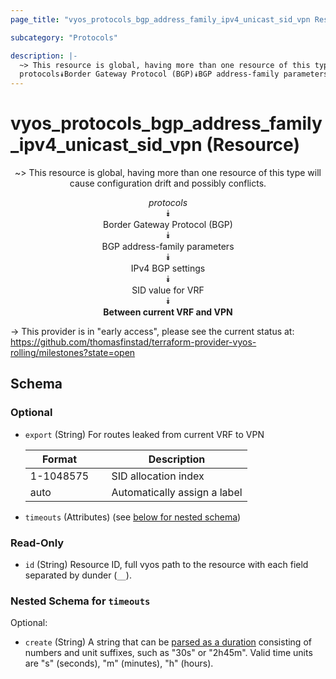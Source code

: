 ```yaml
---
page_title: "vyos_protocols_bgp_address_family_ipv4_unicast_sid_vpn Resource - vyos"

subcategory: "Protocols"

description: |- 
  ~> This resource is global, having more than one resource of this type will cause configuration drift and possibly conflicts.
  protocols⯯Border Gateway Protocol (BGP)⯯BGP address-family parameters⯯IPv4 BGP settings⯯SID value for VRF⯯Between current VRF and VPN
---
```


# vyos_protocols_bgp_address_family_ipv4_unicast_sid_vpn (Resource)
<center>

~> This resource is global, having more than one resource of this type will cause configuration drift and possibly conflicts.

*protocols*  
⯯  
Border Gateway Protocol (BGP)  
⯯  
BGP address-family parameters  
⯯  
IPv4 BGP settings  
⯯  
SID value for VRF  
⯯  
**Between current VRF and VPN**


</center>

-> This provider is in "early access", please see the current status at: https://github.com/thomasfinstad/terraform-provider-vyos-rolling/milestones?state=open

## Schema

### Optional

- `export` (String) For routes leaked from current VRF to VPN

    |Format     &emsp;|Description                   |
    |-------------|--------------------------------|
    |1-1048575  &emsp;|SID allocation index          |
    |auto       &emsp;|Automatically assign a label  |
- `timeouts` (Attributes) (see [below for nested schema](#nestedatt--timeouts))

### Read-Only

- `id` (String) Resource ID, full vyos path to the resource with each field separated by dunder (`__`).

<a id="nestedatt--timeouts"></a>
### Nested Schema for `timeouts`

Optional:

- `create` (String) A string that can be [parsed as a duration](https://pkg.go.dev/time#ParseDuration) consisting of numbers and unit suffixes, such as &#34;30s&#34; or &#34;2h45m&#34;. Valid time units are &#34;s&#34; (seconds), &#34;m&#34; (minutes), &#34;h&#34; (hours).  
